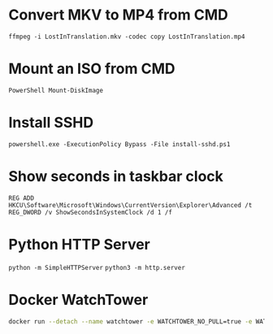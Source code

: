 # Convert MKV to MP4 from CMD
```ffmpeg -i LostInTranslation.mkv -codec copy LostInTranslation.mp4```

# Mount an ISO from CMD
```PowerShell Mount-DiskImage```

# Install SSHD
```powershell.exe -ExecutionPolicy Bypass -File install-sshd.ps1```

# Show seconds in taskbar clock
```REG ADD HKCU\Software\Microsoft\Windows\CurrentVersion\Explorer\Advanced /t REG_DWORD /v ShowSecondsInSystemClock /d 1 /f```

# Python HTTP Server
```python -m SimpleHTTPServer```
```python3 -m http.server```

# Docker WatchTower
```sh
docker run --detach --name watchtower -e WATCHTOWER_NO_PULL=true -e WATCHTOWER_POLL_INTERVAL=5 --volume /var/run/docker.sock:/var/run/docker.sock containrrr/watchtower
```
